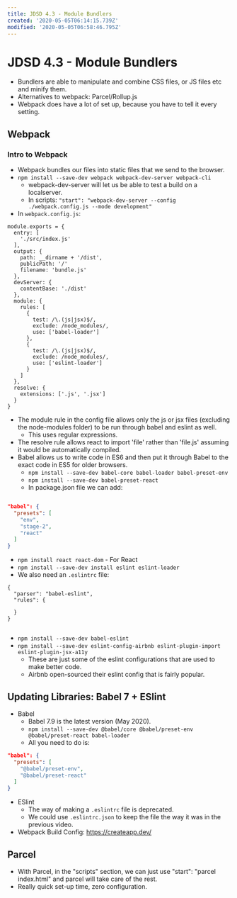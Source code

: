 ```yaml
---
title: JDSD 4.3 - Module Bundlers
created: '2020-05-05T06:14:15.739Z'
modified: '2020-05-05T06:58:46.795Z'
---
```


# JDSD 4.3 - Module Bundlers

* Bundlers are able to manipulate and combine CSS files, or JS files etc and minify them.
* Alternatives to webpack: Parcel/Rollup.js
* Webpack does have a lot of set up, because you have to tell it every setting.

## Webpack

### Intro to Webpack

* Webpack bundles our files into static files that we send to the browser.
* `npm install --save-dev webpack webpack-dev-server webpack-cli`
  * webpack-dev-server will let us be able to test a build on a localserver.
  * In scripts: `"start": "webpack-dev-server --config ./webpack.config.js --mode development"`
* In `webpack.config.js`:

```
module.exports = {
  entry: [
    './src/index.js'
  ],
  output: {
    path: __dirname + '/dist',
    publicPath: '/'
    filename: 'bundle.js'
  },
  devServer: {
    contentBase: './dist'
  },
  module: {
    rules: [
      {
        test: /\.(js|jsx)$/,
        exclude: /node_modules/,
        use: ['babel-loader']
      },
      {
        test: /\.(js|jsx)$/,
        exclude: /node_modules/,
        use: ['eslint-loader']
      }
    ]
  },
  resolve: {
    extensions: ['.js', '.jsx']
  }
}

```
* The module rule in the config file allows only the js or jsx files (excluding the node-modules folder) to be run through babel and eslint as well.
  * This uses regular expressions.
* The resolve rule allows react to import 'file' rather than 'file.js' assuming it would be automatically compiled.
* Babel allows us to write code in ES6 and then put it through Babel to the exact code in ES5 for older browsers.
  * `npm install --save-dev babel-core babel-loader babel-preset-env`
  * `npm install --save-dev babel-preset-react`
  * In package.json file we can add:

```json

"babel": {
  "presets": [
    "env",
    "stage-2",
    "react"
  ]
}

```
* `npm install react react-dom` - For React
* `npm install --save-dev install eslint eslint-loader`
* We also need an `.eslintrc` file:

```
{
  "parser": "babel-eslint",
  "rules": {

  }
}


```
* `npm install --save-dev babel-eslint`
* `npm install --save-dev eslint-config-airbnb eslint-plugin-import eslint-plugin-jsx-a11y`
  * These are just some of the eslint configurations that are used to make better code.
  * Airbnb open-sourced their eslint config that is fairly popular.


## Updating Libraries: Babel 7 + ESlint

* Babel
  * Babel 7.9 is the latest version (May 2020).
  * `npm install --save-dev @babel/core @babel/preset-env @babel/preset-react babel-loader`
  * All you need to do is:

```json
"babel": {
  "presets": [
    "@babel/preset-env",
    "@babel/preset-react"
  ]
}
```

* ESlint
  * The way of making a `.eslintrc` file is deprecated.
  * We could use `.eslintrc.json` to keep the file the way it was in the previous video.
* Webpack Build Config: https://createapp.dev/


## Parcel

* With Parcel, in the "scripts" section, we can just use "start": "parcel index.html" and parcel will take care of the rest.
* Really quick set-up time, zero configuration.
